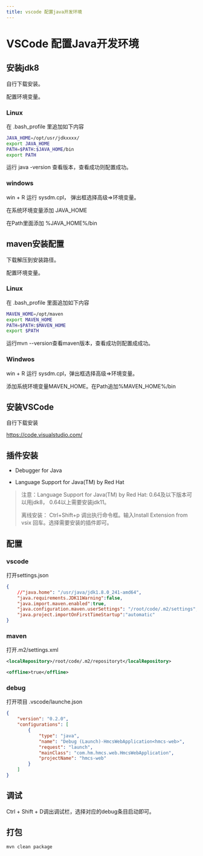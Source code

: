 ```yaml
---
title: vscode 配置java开发环境
---
```

# VSCode 配置Java开发环境



## 安装jdk8

自行下载安装。

配置环境变量。

### Linux

在 .bash_profile 里追加如下内容

```sh
JAVA_HOME=/opt/usr/jdkxxxx/
export JAVA_HOME
PATH=$PATH:$JAVA_HOME/bin
export PATH
```

运行 java -version 查看版本，查看成功则配置成功。

### windows

win + R 运行 sysdm.cpl， 弹出框选择高级=>环境变量。

在系统环境变量添加 JAVA_HOME

在Path里面添加 %JAVA_HOME%/bin

## maven安装配置

下载解压到安装路径。

配置环境变量。

### Linux

在 .bash_profile 里面追加如下内容

```sh
MAVEN_HOME=/opt/maven
export MAVEN_HOME
PATH=$PATH:$MAVEN_HOME
export $PATH
```

运行mvn --version查看maven版本，查看成功则配置成成功。

### Windwos

win + R 运行 sysdm.cpl，弹出框选择高级=>环境变量。

添加系统环境变量MAVEN_HOME。在Path追加%MAVEN_HOME%/bin



## 安装VSCode

自行下载安装

https://code.visualstudio.com/



## 插件安装

- Debugger for Java

- Language Support for Java(TM) by Red Hat

> 注意：Language Support for Java(TM) by Red Hat: 0.64及以下版本可以用jdk8， 0.64以上需要安装jdk11。
>
> 离线安装： Ctrl+Shift+p 调出执行命令框。输入Install  Extension from vsix 回车。选择需要安装的插件即可。



## 配置

### vscode 

打开settings.json

```json
{
    //"java.home": "/usr/java/jdk1.8.0_241-amd64",
    "java.requirements.JDK11Warning":false,
    "java.import.maven.enabled":true,
    "java.configuration.maven.userSettings": "/root/code/.m2/settings",
    "java.project.importOnFirstTimeStartup":"automatic"
}
```

### maven

打开.m2/settings.xml

```xml
<localRepository>/root/code/.m2/repositoryt</localRepository>

<offline>true</offline>
```

### debug

打开项目 .vscode/launche.json

```json
{
    "version": "0.2.0",
    "configurations": [
        {
            "type": "java",
            "name": "Debug (Launch)-HmcsWebApplication<hmcs-web>",
            "request": "launch",
            "mainClass": "com.hm.hmcs.web.HmcsWebApplication",
            "projectName": "hmcs-web"
        }
    ]
}
```



## 调试

Ctrl + Shift + D调出调试栏，选择对应的debug条目启动即可。



## 打包

```sh
mvn clean package
```

